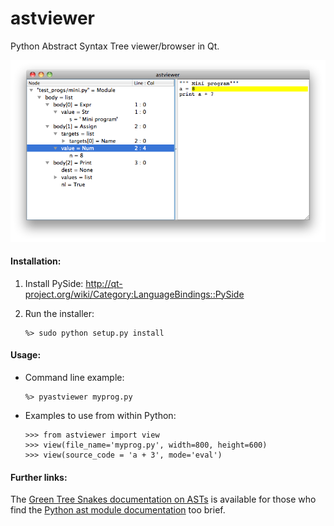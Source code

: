astviewer
=========

Python Abstract Syntax Tree viewer/browser in Qt.

![astviewer screen shot](screen_shot.png)

#### Installation:

1.	Install PySide:
	http://qt-project.org/wiki/Category:LanguageBindings::PySide
	
2.	Run the installer:

		%> sudo python setup.py install
	
#### Usage:
	
*	Command line example:
	
		%> pyastviewer myprog.py
	
*	Examples to use from within Python:

		>>> from astviewer import view
		>>> view(file_name='myprog.py', width=800, height=600)
		>>> view(source_code = 'a + 3', mode='eval')


#### Further links:

The [Green Tree Snakes documentation on ASTs](http://greentreesnakes.readthedocs.org/) is available
for those who find the [Python ast module documentation](http://docs.python.org/3/library/ast) too brief.
